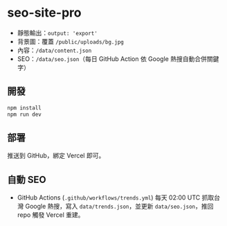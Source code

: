 # seo-site-pro

- 靜態輸出：`output: 'export'`
- 背景圖：覆蓋 `/public/uploads/bg.jpg`
- 內容：`/data/content.json`
- SEO：`/data/seo.json`（每日 GitHub Action 依 Google 熱搜自動合併關鍵字）

## 開發
```bash
npm install
npm run dev
```

## 部署
推送到 GitHub，綁定 Vercel 即可。

## 自動 SEO
- GitHub Actions (`.github/workflows/trends.yml`) 每天 02:00 UTC 抓取台灣 Google 熱搜，寫入 `data/trends.json`，並更新 `data/seo.json`，推回 repo 觸發 Vercel 重建。

